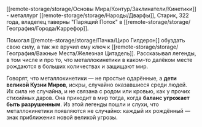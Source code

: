 [[remote-storage/storage/Основы Мира/Контур/Заклинатели/Кинетики]] - металлург
[[remote-storage/storage/Народы/Дварфы]], Старик, 322 года, владелец таверны "Парящий Поток" в [[remote-storage/storage/География/Города/Каррефор]].

Помогал [[remote-storage/storage/Пачка/Циро Гилдерон]] обуздать свою силу, а так же вручил ему ключ к [[remote-storage/storage/География/Важные Места/Железная Цитадель]].
Рассказывал легенды, в том числе и про то, что металлокинетики в каком-то далёком месте рождаются в больших количествах и защищают мир. 

Говорят, что металлокинетики — не простые одарённые, а **дети великой Кузни Миров**, искры, случайно оказавшиеся среди людей.  
Их сила не случайна, и не связана с родом или кровью, как у прочих стихийных даров. Она приходит в мир тогда, когда **баланс угрожает быть разрушенным**.
Из этой легенды пошли и слухи, что металлокинетики появляются не случайно: каждый их рождённый — знак приближения новой великой угрозы.
